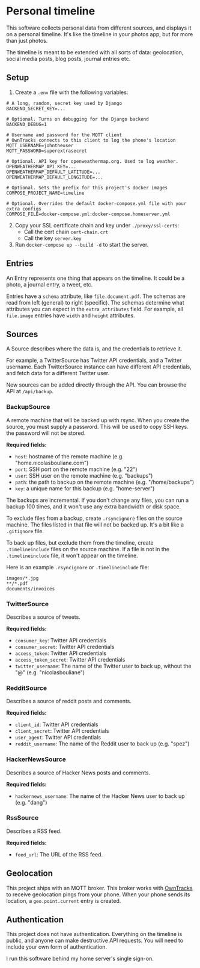 # Personal timeline

This software collects personal data from different sources, and displays it on a personal timeline. It's like the timeline in your photos app, but for more than just photos.

The timeline is meant to be extended with all sorts of data: geolocation, social media posts, blog posts, journal entries etc.

## Setup

1. Create a `.env` file with the following variables:
```
# A long, random, secret key used by Django
BACKEND_SECRET_KEY=...

# Optional. Turns on debugging for the Django backend
BACKEND_DEBUG=1

# Username and password for the MQTT client
# OwnTracks connects to this client to log the phone's location
MQTT_USERNAME=johntheuser
MQTT_PASSWORD=superextrasecret

# Optional. API key for openweathermap.org. Used to log weather.
OPENWEATHERMAP_API_KEY=...
OPENWEATHERMAP_DEFAULT_LATITUDE=...
OPENWEATHERMAP_DEFAULT_LONGITUDE=...

# Optional. Sets the prefix for this project's docker images
COMPOSE_PROJECT_NAME=timeline

# Optional. Overrides the default docker-compose.yml file with your extra configs
COMPOSE_FILE=docker-compose.yml:docker-compose.homeserver.yml
```

2. Copy your SSL certificate chain and key under `./proxy/ssl-certs`:
    - Call the cert chain `cert-chain.crt`
    - Call the key `server.key`
3. Run `docker-compose up --build -d` to start the server.

## Entries

An Entry represents one thing that appears on the timeline. It could be a photo, a journal entry, a tweet, etc.

Entries have a `schema` attribute, like `file.document.pdf`. The schemas are read from left (general) to right (specific). The schemas determine what attributes you can expect in the `extra_attributes` field. For example, all `file.image` entries have `width` and `height` attributes.

## Sources

A Source describes where the data is, and the credentials to retrieve it.

For example, a TwitterSource has Twitter API credentials, and a Twitter username. Each TwitterSource instance can have different API credentials, and fetch data for a different Twitter user.

New sources can be added directly through the API. You can browse the API at `/api/backup`.

### BackupSource

A remote machine that will be backed up with rsync. When you create the source, you must supply a password. This will be used to copy SSH keys. the password will not be stored.

**Required fields:**

* `host`: hostname of the remote machine (e.g. "home.nicolasbouliane.com")
* `port`: SSH port on the remote machine (e.g. "22")
* `user`: SSH user on the remote machine (e.g. "backups")
* `path`: the path to backup on the remote machine (e.g. "/home/backups")
* `key`: a unique name for this backup (e.g. "home-server")

The backups are incremental. If you don't change any files, you can run a backup 100 times, and it won't use any extra bandwidth or disk space.

To exclude files from a backup, create `.rsyncignore` files on the source machine. The files listed in that file will not be backed up. It's a bit like a `.gitignore` file.

To back up files, but exclude them from the timeline, create `.timelineinclude` files on the source machine. If a file is not in the `.timelineinclude` file, it won't appear on the timeline.

Here is an example `.rsyncignore` or `.timelineinclude` file:
```
images/*.jpg
**/*.pdf
documents/invoices
```

### TwitterSource

Describes a source of tweets.

**Required fields:**

* `consumer_key`: Twitter API credentials
* `consumer_secret`: Twitter API credentials
* `access_token`: Twitter API credentials
* `access_token_secret`: Twitter API credentials
* `twitter_username`: The name of the Twitter user to back up, without the "@" (e.g. "nicolasbouliane")

### RedditSource

Describes a source of reddit posts and comments.

**Required fields:**

* `client_id`: Twitter API credentials
* `client_secret`: Twitter API credentials
* `user_agent`: Twitter API credentials
* `reddit_username`: The name of the Reddit user to back up (e.g. "spez")

### HackerNewsSource

Describes a source of Hacker News posts and comments.

**Required fields:**

* `hackernews_username`: The name of the Hacker News user to back up (e.g. "dang")

### RssSource

Describes a RSS feed.

**Required fields:**

* `feed_url`: The URL of the RSS feed.

## Geolocation

This project ships with an MQTT broker. This broker works with [OwnTracks](https://owntracks.org/) to receive geolocation pings from your phone. When your phone sends its location, a `geo.point.current` entry is created.

## Authentication

This project does not have authentication. Everything on the timeline is public, and anyone can make destructive API requests. You will need to include your own form of authentication.

I run this software behind my home server's single sign-on.
